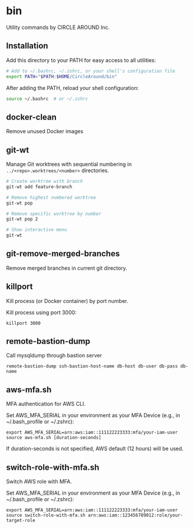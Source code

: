 # bin

Utility commands by CIRCLE AROUND Inc.

## Installation

Add this directory to your PATH for easy access to all utilities:

```bash
# Add to ~/.bashrc, ~/.zshrc, or your shell's configuration file
export PATH="$PATH:$HOME/CircleAround/bin"
```

After adding the PATH, reload your shell configuration:

```bash
source ~/.bashrc  # or ~/.zshrc
```

## docker-clean
Remove unused Docker images

## git-wt
Manage Git worktrees with sequential numbering in `../<repo>.worktrees/<number>` directories.

```bash
# Create worktree with branch
git-wt add feature-branch

# Remove highest numbered worktree
git-wt pop

# Remove specific worktree by number
git-wt pop 2

# Show interactive menu
git-wt
```

## git-remove-merged-branches
Remove merged branches in current git directory.

## killport
Kill process (or Docker container) by port number.

Kill process using port 3000:

```
killport 3000
```

## remote-bastion-dump
Call mysqldump through bastion server

```
remote-bastion-dump ssh-bastion-host-name db-host db-user db-pass db-name
```

## aws-mfa.sh
MFA authentication for AWS CLI.

Set AWS_MFA_SERIAL in your environment as your MFA Device (e.g., in ~/.bash_profile or ~/.zshrc):

```
export AWS_MFA_SERIAL=arn:aws:iam::111122223333:mfa/your-iam-user
source aws-mfa.sh [duration-seconds]
```

If duration-seconds is not specified, AWS default (12 hours) will be used.

## switch-role-with-mfa.sh
Switch AWS role with MFA.

Set AWS_MFA_SERIAL in your environment as your MFA Device (e.g., in ~/.bash_profile or ~/.zshrc):

```
export AWS_MFA_SERIAL=arn:aws:iam::111122223333:mfa/your-iam-user
source switch-role-with-mfa.sh arn:aws:iam::123456789012:role/your-target-role
```